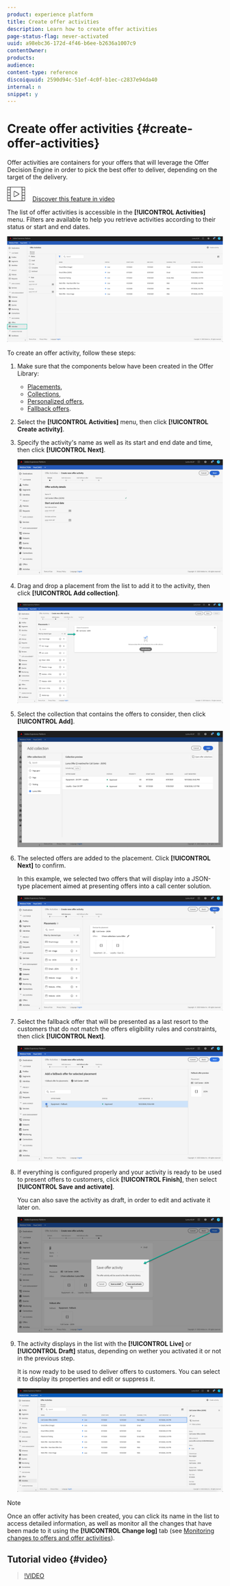 ```yaml
---
product: experience platform
title: Create offer activities
description: Learn how to create offer activities
page-status-flag: never-activated
uuid: a98ebc36-172d-4f46-b6ee-b2636a1007c9
contentOwner:
products:
audience:
content-type: reference
discoiquuid: 2590d94c-51ef-4c0f-b1ec-c2837e94da40
internal: n
snippet: y
---
```


# Create offer activities {#create-offer-activities}

Offer activities are containers for your offers that will leverage the Offer Decision Engine in order to pick the best offer to deliver, depending on the target of the delivery.

![](assets/do-not-localize/how-to-video.png) [Discover this feature in video](#video)

The list of offer activities is accessible in the **[!UICONTROL Activities]** menu. Filters are available to help you retrieve activities according to their status or start and end dates.

![](assets/activities-list.png)

To create an offer activity, follow these steps:

1. Make sure that the components below have been created in the Offer Library:

    * [Placements](offer-library/using/creating-placements.md),
    * [Collections](offer-library/using/creating-collections.md),
    * [Personalized offers](offer-library/using/creating-personalized-offers.md),
    * [Fallback offers](offer-library/using/creating-fallback-offers.md).

1. Select the **[!UICONTROL Activities]** menu, then click **[!UICONTROL Create activity]**.

1. Specify the activity's name as well as its start and end date and time, then click **[!UICONTROL Next]**.

    ![](assets/activities-name.png)

1. Drag and drop a placement from the list to add it to the activity, then click **[!UICONTROL Add collection]**.

    ![](assets/activities-placement.png)

1. Select the collection that contains the offers to consider, then click **[!UICONTROL Add]**.

    ![](assets/activities-collection.png)

1. The selected offers are added to the placement. Click **[!UICONTROL Next]** to confirm.

    In this example, we selected two offers that will display into a JSON-type placement aimed at presenting offers into a call center solution.

    ![](assets/offers-added.png)

1. Select the fallback offer that will be presented as a last resort to the customers that do not match the offers eligibility rules and constraints, then click **[!UICONTROL Next]**.

    ![](assets/add-fallback-offer.png)

1. If everything is configured properly and your activity is ready to be used to  present offers to customers, click **[!UICONTROL Finish]**, then select **[!UICONTROL Save and activate]**.

    You can also save the activity as draft, in order to edit and activate it later on.

    ![](assets/save-activities.png)

1. The activity displays in the list with the **[!UICONTROL Live]** or **[!UICONTROL Draft]** status, depending on wether you activated it or not in the previous step.

    It is now ready to be used to deliver offers to customers. You can select it to display its properties and edit or suppress it.

    ![](assets/activities-created.png)

>[!NOTE]
>
>Once an offer activity has been created, you can click its name in the list to access detailed information, as well as monitor all the changes that have been made to it using the **[!UICONTROL Change log]** tab (see [Monitoring changes to offers and offer activities](get-started/using/user-interface.md#monitoring-changes)).

## Tutorial video {#video}

>[!VIDEO](https://video.tv.adobe.com/v/329606?quality=12)
